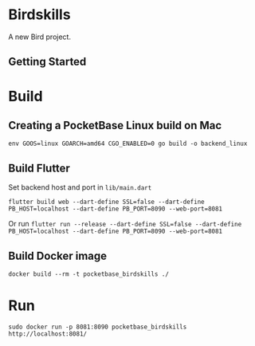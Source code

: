 # Birdskills

A new Bird project.

## Getting Started

# Build
## Creating a PocketBase Linux build on Mac
`env GOOS=linux GOARCH=amd64 CGO_ENABLED=0 go build -o backend_linux`

## Build Flutter
Set backend host and port in `lib/main.dart`

`flutter build web --dart-define SSL=false --dart-define PB_HOST=localhost --dart-define PB_PORT=8090 --web-port=8081`

Or run 
`flutter run --release --dart-define SSL=false --dart-define PB_HOST=localhost --dart-define PB_PORT=8090 --web-port=8081`

## Build Docker image
`docker build --rm -t pocketbase_birdskills ./`

# Run

`sudo docker run -p 8081:8090 pocketbase_birdskills`
`http://localhost:8081/`